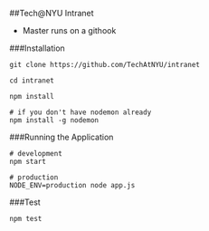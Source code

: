 ##Tech@NYU Intranet

- Master runs on a githook

###Installation

    git clone https://github.com/TechAtNYU/intranet

    cd intranet

    npm install

    # if you don't have nodemon already
    npm install -g nodemon

###Running the Application

    # development
    npm start

    # production
    NODE_ENV=production node app.js

###Test

    npm test
